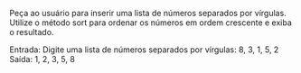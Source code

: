 Peça ao usuário para inserir uma lista de números separados por vírgulas. Utilize o método sort para ordenar os números em ordem crescente e exiba o resultado.

Entrada:
Digite uma lista de números separados por vírgulas: 8, 3, 1, 5, 2
Saída:
1, 2, 3, 5, 8